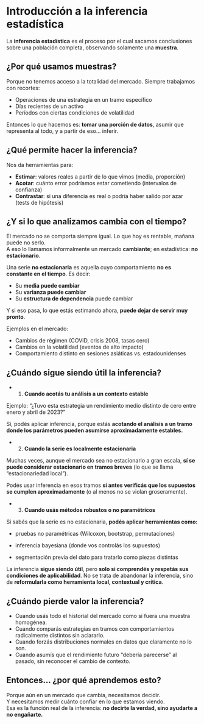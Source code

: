 # Introducción a la inferencia estadística

La **inferencia estadística** es el proceso por el cual sacamos conclusiones sobre una población completa, observando solamente una **muestra**. 

## ¿Por qué usamos muestras?

Porque no tenemos acceso a la totalidad del mercado. Siempre trabajamos con recortes:

- Operaciones de una estrategia en un tramo específico  
- Días recientes de un activo  
- Períodos con ciertas condiciones de volatilidad
 
Entonces lo que hacemos es: **tomar una porción de datos**, asumir que representa al todo, y a partir de eso... inferir.

## ¿Qué permite hacer la inferencia?

Nos da herramientas para:

- **Estimar**: valores reales a partir de lo que vimos (media, proporción)
- **Acotar**: cuánto error podríamos estar cometiendo (intervalos de confianza)
- **Contrastar**: si una diferencia es real o podría haber salido por azar (tests de hipótesis)

## ¿Y si lo que analizamos cambia con el tiempo?

El mercado no se comporta siempre igual. Lo que hoy es rentable, mañana puede no serlo.  
A eso lo llamamos informalmente un mercado **cambiante**; en estadística: **no estacionario**.

Una serie **no estacionaria** es aquella cuyo comportamiento **no es constante en el tiempo**. Es decir:

- Su **media puede cambiar**
- Su **varianza puede cambiar**
- Su **estructura de dependencia** puede cambiar

Y si eso pasa, lo que estás estimando ahora, **puede dejar de servir muy pronto**.

Ejemplos en el mercado:
- Cambios de régimen (COVID, crisis 2008, tasas cero)
- Cambios en la volatilidad (eventos de alto impacto)
- Comportamiento distinto en sesiones asiáticas vs. estadounidenses

## ¿Cuándo sigue siendo útil la inferencia?

* 1. **Cuando acotás tu análisis a un contexto estable**

Ejemplo:
“¿Tuvo esta estrategia un rendimiento medio distinto de cero entre enero y abril de 2023?”

Sí, podés aplicar inferencia, porque estás **acotando el análisis a un tramo donde los parámetros pueden asumirse aproximadamente estables.**

* 2. **Cuando la serie es localmente estacionaria**

Muchas veces, aunque el mercado sea no estacionario a gran escala, **sí se puede considerar estacionario en tramos breves** (lo que se llama “estacionariedad local”).

Podés usar inferencia en esos tramos **si antes verificás que los supuestos se cumplen aproximadamente** (o al menos no se violan groseramente).

* 3. **Cuando usás métodos robustos o no paramétricos**

Si sabés que la serie es no estacionaria, **podés aplicar herramientas como:**

* pruebas no paramétricas (Wilcoxon, bootstrap, permutaciones)

* inferencia bayesiana (donde vos controlás los supuestos)

* segmentación previa del dato para tratarlo como piezas distintas

La inferencia **sigue siendo útil**, pero **solo si comprendés y respetás sus condiciones de aplicabilidad**. No se trata de abandonar la inferencia, sino de **reformularla como herramienta local, contextual y crítica**.

## ¿Cuándo pierde valor la inferencia?

* Cuando usás todo el historial del mercado como si fuera una muestra homogénea.
* Cuando comparás estrategias en tramos con comportamientos radicalmente distintos sin aclararlo.
* Cuando forzás distribuciones normales en datos que claramente no lo son.
* Cuando asumís que el rendimiento futuro “debería parecerse” al pasado, sin reconocer el cambio de contexto.

## Entonces… ¿por qué aprendemos esto?

Porque aún en un mercado que cambia, necesitamos decidir.  
Y necesitamos medir cuánto confiar en lo que estamos viendo.  
Esa es la función real de la inferencia: **no decirte la verdad, sino ayudarte a no engañarte.**

